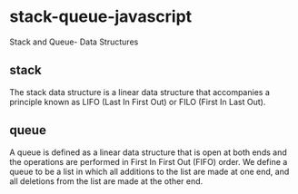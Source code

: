 # stack-queue-javascript
Stack and Queue- Data Structures
## stack
The stack data structure is a linear data structure that accompanies a principle known as LIFO (Last In First Out) or FILO (First In Last Out).

## queue

A queue is defined as a linear data structure that is open at both ends and the operations are performed in First In First Out (FIFO) order. We define a queue to be a list in which all additions to the list are made at one end,
and all deletions from the list are made at the other end.
